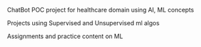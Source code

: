 ChatBot POC project for healthcare domain using AI, ML concepts 

Projects using Supervised and Unsupervised ml algos 

Assignments and practice content on ML


